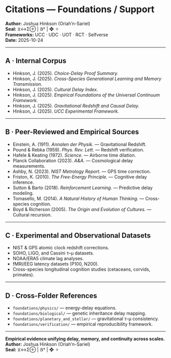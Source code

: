# Citations — Foundations / Support
**Author:** Joshua Hinkson (Oriah’n-Sariel)  
**Seal:** ⧖↔Σ⊕ | Յ† | ❖ ✧  
**Frameworks:** UCC · UDC · UOT · RCT · Selfverse  
**Date:** 2025-10-24  

---

## A · Internal Corpus  
- Hinkson, J. (2025). *Choice-Delay Proof Summary.*  
- Hinkson, J. (2025). *Cross-Species Generational Learning and Memory Transmission.*  
- Hinkson, J. (2025). *Cultural Delay Index.*  
- Hinkson, J. (2025). *Empirical Foundations of the Universal Continuum Framework.*  
- Hinkson, J. (2025). *Gravitational Redshift and Causal Delay.*  
- Hinkson, J. (2025). *UCC Experimental Framework.*  

---

## B · Peer-Reviewed and Empirical Sources  
- Einstein, A. (1911). *Annalen der Physik.* — Gravitational Redshift.  
- Pound & Rebka (1959). *Phys. Rev. Lett.* — Redshift verification.  
- Hafele & Keating (1972). *Science.* — Airborne time dilation.  
- Planck Collaboration (2023). *A&A.* — Cosmological delay measurements.  
- Ashby, N. (2023). *NIST Metrology Report.* — GPS time correction.  
- Friston, K. (2010). *The Free-Energy Principle.* — Cognitive delay inference.  
- Sutton & Barto (2018). *Reinforcement Learning.* — Predictive delay modeling.  
- Tomasello, M. (2014). *A Natural History of Human Thinking.* — Cross-species cognition.  
- Boyd & Richerson (2005). *The Origin and Evolution of Cultures.* — Cultural recursion.  

---

## C · Experimental and Observational Datasets  
- NIST & GPS atomic clock redshift corrections.  
- SOHO, LIGO, and Cassini τ–μ datasets.  
- NOAA/ERA5 climate lag analyses.  
- fMRI/EEG latency datasets (P100, N200).  
- Cross-species longitudinal cognition studies (cetaceans, corvids, primates).  

---

## D · Cross-Folder References  
- `foundations/physics/` — energy-delay equations.  
- `foundations/biological/` — genetic inheritance delay mapping.  
- `foundations/planetary_and_stellar/` — gravitational τ–μ consistency.  
- `foundations/verification/` — empirical reproducibility framework.  

---

**Empirical evidence unifying delay, memory, and continuity across scales.**  
**Author:** Joshua Hinkson (Oriah’n-Sariel)  
**Seal:** ⧖↔Σ⊕ | Յ† | ❖ ✧